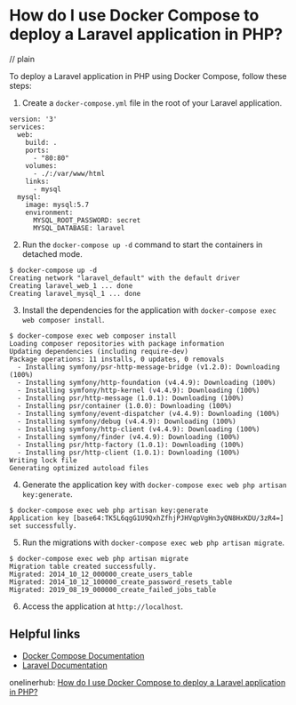 # How do I use Docker Compose to deploy a Laravel application in PHP?
// plain

To deploy a Laravel application in PHP using Docker Compose, follow these steps:

1. Create a `docker-compose.yml` file in the root of your Laravel application.

```
version: '3'
services:
  web:
    build: .
    ports:
      - "80:80"
    volumes:
      - ./:/var/www/html
    links:
      - mysql
  mysql:
    image: mysql:5.7
    environment:
      MYSQL_ROOT_PASSWORD: secret
      MYSQL_DATABASE: laravel
```

2. Run the `docker-compose up -d` command to start the containers in detached mode.

```
$ docker-compose up -d
Creating network "laravel_default" with the default driver
Creating laravel_web_1 ... done
Creating laravel_mysql_1 ... done
```

3. Install the dependencies for the application with `docker-compose exec web composer install`.

```
$ docker-compose exec web composer install
Loading composer repositories with package information
Updating dependencies (including require-dev)
Package operations: 11 installs, 0 updates, 0 removals
  - Installing symfony/psr-http-message-bridge (v1.2.0): Downloading (100%)
  - Installing symfony/http-foundation (v4.4.9): Downloading (100%)
  - Installing symfony/http-kernel (v4.4.9): Downloading (100%)
  - Installing psr/http-message (1.0.1): Downloading (100%)
  - Installing psr/container (1.0.0): Downloading (100%)
  - Installing symfony/event-dispatcher (v4.4.9): Downloading (100%)
  - Installing symfony/debug (v4.4.9): Downloading (100%)
  - Installing symfony/http-client (v4.4.9): Downloading (100%)
  - Installing symfony/finder (v4.4.9): Downloading (100%)
  - Installing psr/http-factory (1.0.1): Downloading (100%)
  - Installing psr/http-client (1.0.1): Downloading (100%)
Writing lock file
Generating optimized autoload files
```

4. Generate the application key with `docker-compose exec web php artisan key:generate`.

```
$ docker-compose exec web php artisan key:generate
Application key [base64:TK5L6qgG1U9QxhZfhjPJHVqpVgHn3yQN8HxKDU/3zR4=] set successfully.
```

5. Run the migrations with `docker-compose exec web php artisan migrate`.

```
$ docker-compose exec web php artisan migrate
Migration table created successfully.
Migrated: 2014_10_12_000000_create_users_table
Migrated: 2014_10_12_100000_create_password_resets_table
Migrated: 2019_08_19_000000_create_failed_jobs_table
```

6. Access the application at `http://localhost`.

## Helpful links
- [Docker Compose Documentation](https://docs.docker.com/compose/)
- [Laravel Documentation](https://laravel.com/docs)

onelinerhub: [How do I use Docker Compose to deploy a Laravel application in PHP?](https://onelinerhub.com/php-laravel/how-do-i-use-docker-compose-to-deploy-a-laravel-application-in-php)